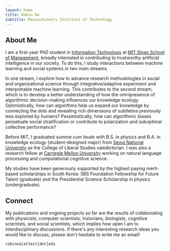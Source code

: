 ```yaml
---
layout: home
title: Robin Na
subtitle: Massachusetts Institute of Technology
---
```


## About Me

I am a first-year PhD student in [Information Technology](https://mitsloan.mit.edu/faculty/academic-groups/information-technology/about-us) at [MIT Sloan School of Management](https://mitsloan.mit.edu/), broadly interested in contributing to trustworthy artificial intelligence in our society. To do this, I study interactions between machine learning and social systems in two main streams.

In one stream, I explore how to advance research methodologies in social and organizational science through integrative/adaptive experiment and interpretable machine learning. This contributes to the second stream, which is to develop a better understanding of how the omnipresence of algorithmic decision-making influences our knowledge ecology. Optimistically, how can algorithms help us expand our knowledge by connecting the dots and revealing rich dimensions of subtleties previously less explored by humans? Pessimistically, how can algorithmic biases perpetuate social stratification or contribute to polarization and suboptimal collective performance?

<!---
broadly interested in deploying various computational methods to understand collective human behaviors in IT-driven society. Such methods include network analysis, natural language processing, reinforcement learning, causal inference, and adaptive experiments. My ambitious research goal is to employ IT in a way that contributes to society where diverse ideas and backgrounds are appreciated while preventing polarization and discrimination that can be caused by social media and machine learning algorithms. This explains my current interests in algorithmic fairness and social network.
--->

<!---
Some topics I enjoy talking a lot about include but are certainly not limited to:

- Multiscale analysis and complex adaptive systems
- Interconnectivity, diversity, and decentralization
- Attention economy in digital environment and recommender systems
- Opportunities and challenges in computational social science
--->


Before MIT, I graduated *summa cum laude* with B.S. in physics and B.A. in knowledge ecology (student-designed major) from [Seoul National University](https://en.snu.ac.kr/) as the College of Liberal Studies valedictorian. I was also a research fellow at [Carnegie Mellon University](https://www.cmu.edu/) working on natural language processing and computational cognitive science.

My studies have been generously supported by the highest paying merit-based scholarships in South Korea: SBS Foundation Fellowship for Future Talent (graduate) and the Presidential Science Scholarship in physics (undergraduate).

## Connect

My publications and ongoing projects so far are the results of collaborating with physicists, computer scientists, historians, biologists, cognitive scientists, and social scientists, which implies how open I am to interdisciplinary discussions. If there's any interesting research ideas you would like to discuss, please don't hesitate to write me an email!

```
robinna[at]mit[dot]edu
```
